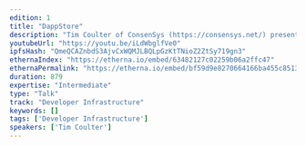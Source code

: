 ```yaml
---
edition: 1
title: "DappStore"
description: "Tim Coulter of ConsenSys (https://consensys.net/) presents on the DApp Store (http://dappstore.io), a platform for sharing Ethereum based DApps."
youtubeUrl: "https://youtu.be/iLdWbglfVe0"
ipfsHash: "QmeQCAZnbdS3AjvCxWQMJLBQLpGzKtTNioZ2ZtSy719gn3"
ethernaIndex: "https://etherna.io/embed/63482127c02259b06a2ffc47"
ethernaPermalink: "https://etherna.io/embed/bf59d9e8270664166ba455c851380c438f67afb31f53b617e2e9069ac85368d8"
duration: 879
expertise: "Intermediate"
type: "Talk"
track: "Developer Infrastructure"
keywords: []
tags: ['Developer Infrastructure']
speakers: ['Tim Coulter']
---
```

